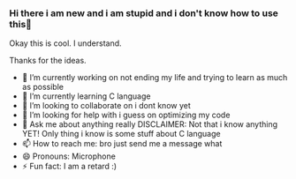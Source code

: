 ### Hi there i am new and i am stupid and i don't know how to use this👋

Okay this is cool. I understand.

Thanks for the ideas.

- 🔭 I’m currently working on not ending my life and trying to learn as much as possible
- 🌱 I’m currently learning C language
- 👯 I’m looking to collaborate on i dont know yet
- 🤔 I’m looking for help with i guess on optimizing my code
- 💬 Ask me about anything really DISCLAIMER: Not that i know anything YET! Only thing i know is some stuff about C language
- 📫 How to reach me: bro just send me a message what
- 😄 Pronouns: Microphone
- ⚡ Fun fact: I am a retard :)

